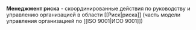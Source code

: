 **Менеджмент риска** - скоординированные действия по руководству и управлению организацией в области [[Риск|риска]] (часть модели управления организацией по [[ISO 9001|ИСО 9001]])